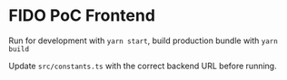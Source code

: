 # FIDO PoC Frontend

Run for development with `yarn start`, build production bundle with `yarn build`

Update `src/constants.ts` with the correct backend URL before running.
